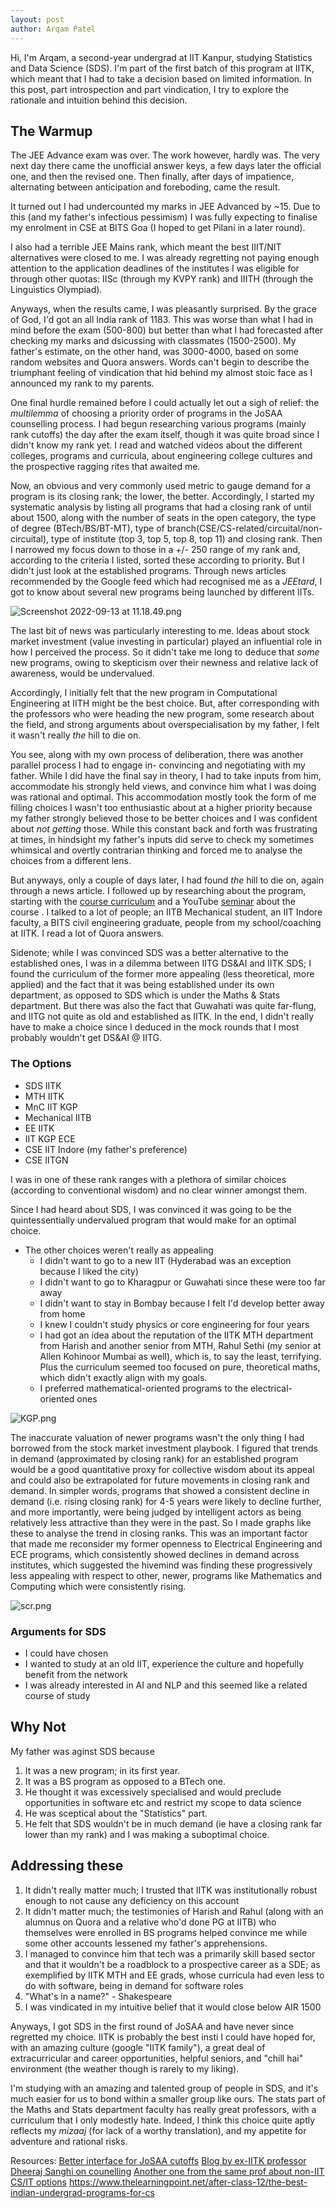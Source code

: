 ```yaml
---
layout: post
author: Arqam Patel
---
```


Hi, I'm Arqam, a second-year undergrad at IIT Kanpur, studying Statistics and Data Science (SDS). I'm part of the first batch of this program at IITK, which meant that I had to take a decision based on limited information. In this post, part introspection and part vindication, I try to explore the rationale and intuition behind this decision.


## The Warmup 

The JEE Advance exam was over. The work however, hardly was. The very next day there came the unofficial answer keys, a few days later the official one, and then the revised one. Then finally, after days of impatience, alternating between anticipation and foreboding, came the result.

It turned out I had undercounted my marks in JEE Advanced by ~15. Due to this (and my father's infectious pessimism) I was fully expecting to finalise my enrolment in CSE at BITS Goa (I hoped to get Pilani in a later round). 

I also had a terrible JEE Mains rank, which meant the best IIIT/NIT alternatives were closed to me. I was already regretting not paying enough attention to the application deadlines of the institutes I was eligible for through other quotas: IISc (through my KVPY rank) and IIITH (through the Linguistics Olympiad).

Anyways, when the results came, I was pleasantly surprised. By the grace of God, I'd got an all India rank of 1183. This was worse than what I had in mind before the exam (500-800) but better than what I had forecasted after checking my marks and dsicussing with classmates (1500-2500). My father's estimate, on the other hand, was 3000-4000, based on some random websites and Quora answers. Words can't begin to describe the triumphant feeling of vindication that hid behind my almost stoic face as I announced my rank to my parents.

One final hurdle remained before I could actually let out a sigh of relief: the _multilemma_ of choosing a priority order of programs in the JoSAA counselling process. I had begun researching various programs (mainly rank cutoffs) the day after the exam itself, though it was quite broad since I didn't know my rank yet. I read and watched videos about the different colleges, programs and curricula, about engineering college cultures and the prospective ragging rites that awaited me. 

Now, an obvious and very commonly used metric to gauge demand for a program is its closing rank; the lower, the better. Accordingly, I started my systematic analysis by listing all programs that had a closing rank of until about 1500, along with the number of seats in the open category, the type of degree (BTech/BS/BT-MT), type of branch(CSE/CS-related/circuital/non-circuital), type of institute (top 3, top 5, top 8, top 11) and closing rank.  Then I narrowed my focus down to those in a +/- 250 range of my rank and, according to the criteria I listed, sorted these according to priority. But I didn't just look at the established programs. Through news articles recommended by the Google feed which had recognised me as a _JEEtard_, I got to know about several new programs being launched by different IITs.

![Screenshot 2022-09-13 at 11.18.49.png](choices.png)

The last bit of news was particularly interesting to me. Ideas about stock market investment (value investing in particular) played an influential role in how I perceived the process. So it didn't take me long to deduce that *some* new programs, owing to skepticism over their newness and relative lack of awareness, would be undervalued. 

Accordingly, I initially felt that the new program in Computational Engineering at IITH might be the best choice. But, after corresponding with the professors who were heading the new program, some research about the field, and strong arguments about overspecialisation by my father, I felt it wasn't really *the* hill to die on. 

You see, along with my own process of deliberation, there was another parallel process I had to engage in- convincing and negotiating with my father. While I did have the final say in theory, I had to take inputs from him, accommodate his strongly held views, and convince him what I was doing was rational and optimal. This accommodation mostly took the form of me filling choices I wasn't too enthusiastic about at a higher priority because my father strongly believed those to be better choices and I was confident about *not getting* those. While this constant back and forth was frustrating at times, in hindsight my father's inputs did serve to check my sometimes whimsical and overtly contrarian thinking and forced me to analyse the choices from a different lens.

But anyways, only a couple of days later, I had found *the* hill to die on, again through a news article. I followed up by researching about the program, starting with the [course curriculum](https://www.iitk.ac.in/math/data/Inst_Webpage_STanDS-06-09-21.pdf)  and a YouTube [seminar](https://www.youtube.com/watch?v=9W-nrveF_EY) about the course . I talked to a lot of people; an IITB Mechanical student, an IIT Indore faculty,  a BITS civil engineering graduate, people from my school/coaching at IITK. I read a lot of Quora answers. 

Sidenote; while I was convinced SDS was a better alternative to the established ones, l was in a dilemma between IITG DS&AI and IITK SDS; I found the curriculum of the former more appealing (less theoretical, more applied) and the fact that it was being established under its own department, as opposed to SDS which is under the Maths & Stats department. But there was also the fact that Guwahati was quite far-flung, and IITG not quite as old and established as IITK. In the end, I didn't really have to make a choice since I deduced in the mock rounds that I most probably wouldn't get DS&AI @ IITG.

### The Options
- SDS IITK
- MTH IITK
- MnC IIT KGP
- Mechanical IITB 
- EE IITK
- IIT KGP ECE
- CSE IIT Indore (my father's preference)
- CSE IITGN

I was in one of these rank ranges with a plethora of similar choices (according to conventional wisdom) and no clear winner amongst them. 

Since I had heard about SDS, I was convinced it was going to be the quintessentially undervalued program that would make for an optimal choice.

- The other choices weren't really as appealing
	- I didn't want to go to a new IIT (Hyderabad was an exception because I liked the city)
	- I didn't want to go to Kharagpur or Guwahati since these were too far away
	- I didn't want to stay in Bombay because I felt I'd develop better away from home
	- I knew I couldn't study physics or core engineering for four years
	- I had got an idea about the reputation of the IITK MTH department from Harish and another senior from MTH, Rahul Sethi (my senior at Allen Kohinoor Mumbai as well), which is, to say the least, terrifying. Plus the curriculum seemed too focused on pure, theoretical maths, which didn't exactly align with my goals. 
	- I preferred mathematical-oriented programs to the electrical-oriented ones


![KGP.png](KGP.png)

The inaccurate valuation of newer programs wasn't the only thing I had borrowed from the stock market investment playbook. I figured that trends in demand (approximated by closing rank) for an established program would be a good quantitative proxy for collective wisdom about its appeal and could also be extrapolated for future movements in closing rank and demand. In simpler words, programs that showed a consistent decline in demand (i.e. rising closing rank) for 4-5 years were likely to decline further, and more importantly, were being judged by intelligent actors as being relatively less attractive than they were in the past. So I made graphs like these to analyse the trend in closing ranks. This was an important factor that made me reconsider my former openness to Electrical Engineering and ECE programs, which consistently showed declines in demand across institutes, which suggested the hivemind was finding these progressively less appealing with respect to other, newer, programs like Mathematics and Computing which were consistently rising.

![scr.png](quant_model.png)

### Arguments for SDS
- I could have chosen 
- I wanted to study at an old IIT, experience the culture and hopefully benefit from the network
- I was already interested in AI and NLP and this seemed like a related course of study


## Why Not
My father was aginst SDS because
1. It was a new program; in its first year.
2. It was a BS program as opposed to a BTech one.
3. He thought it was excessively specialised and would preclude opportunities in software etc and restrict my scope to data science
4. He was sceptical about the "Statistics" part.
5. He felt that SDS wouldn't be in much demand (ie have a closing rank far lower than my rank) and I was making a suboptimal choice.


## Addressing these
1.  It didn't really matter much; I trusted that IITK was institutionally robust enough to not cause any deficiency on this account 
2. It didn't matter much; the testimonies of Harish and Rahul (along with an alumnus on Quora and a relative who'd done PG at IITB) who themselves were enrolled in BS programs helped convince me while some other accounts lessened my father's apprehensions.  
3. I managed to convince him that tech was a primarily skill based sector and that it wouldn't be a roadblock to a prospective career as a SDE; as exemplified by IITK MTH and EE grads, whose curricula had even less to do with software, being in demand for software roles
4.  "What's in a name?" - Shakespeare
5. I was vindicated in my intuitive belief that it would close below AIR 1500


Anyways, I got SDS in the first round of JoSAA and have never since regretted my choice. IITK is probably the best insti I could have hoped for, with an amazing culture (google "IITK family"), a great deal of extracurricular and career opportunities, helpful seniors, and "chill hai" environment (the weather though is rarely to my liking).

I'm studying with an amazing and talented group of people in SDS, and it's much easier for us to bond within a smaller group like ours. The stats part of the Maths and Stats department faculty has really great professors, with a curriculum that I only modestly hate. Indeed, I think this choice quite aptly reflects my *mizaaj* (for lack of a worthy translation), and my appetite for adventure and rational risks.


Resources:
[Better interface for JoSAA cutoffs](https://cutoffs.iitr.ac.in/)
[Blog by ex-IITK professor Dheeraj Sanghi on counelling](https://dsanghi.blogspot.com/2015/06/a-guide-to-jee-counseling-2015.html)
[Another one from the same prof about non-IIT CS/IT options](https://dsanghi.blogspot.com/2015/04/my-2015-list-of-recommended-csit.html)
<https://www.thelearningpoint.net/after-class-12/the-best-indian-undergrad-programs-for-cs>
